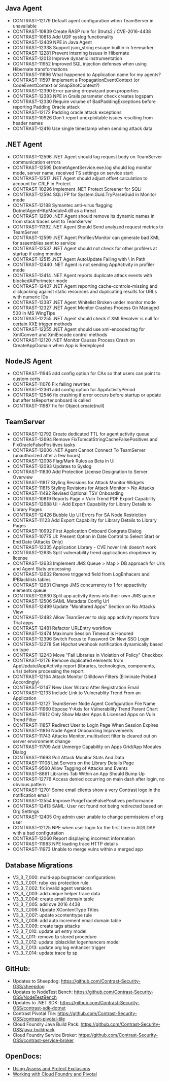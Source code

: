 <!--
title: "Contrast 3.3.7 - February 2017"
description: "Contrast 3.3.7 February 2017"
tags: "3.3.7 February Release Notes"
-->


## Java Agent
* CONTRAST-12179	Default agent configuration when TeamServer in unavailable
* CONTRAST-10839	Create RASP rule for Struts2 / CVE-2016-4438
* CONTRAST-10818	Add UDP syslog functionality
* CONTRAST-12409	NPE in Java Agent
* CONTRAST-12338	Support json_string escape builtin in freemarker
* CONTRAST-12281	Prevent interning issues in Hibernate
* CONTRAST-12013	Improve dynamic instrumentation
* CONTRAST-11952	Improved SQL injection defenses when using Hibernate transformations
* CONTRAST-11896	What happened to Application name for my agents?
* CONTRAST-11597	Implement a PropagationEventContext (or CodeEventContext or SnapShotContext?)
* CONTRAST-12390	Error parsing dropwizard pom.properties
* CONTRAST-12383	NPE in Grails parameter check creates logspam
* CONTRAST-12330	Require volume of BadPaddingExceptions before reporting Padding Oracle attack
* CONTRAST-12172	Padding oracle attack exceptions
* CONTRAST-10926	Don't report unexploitable issues resulting from header names
* CONTRAST-12416	Use single timestamp when sending attack data


## .NET Agent
* CONTRAST-12596	.NET Agent should log request body on TeamServer communication errrors
* CONTRAST-12595	DotnetAgentService.exe.log should log monitor mode, server name, received TS settings on service start
* CONTRAST-12517	.NET Agent should adjust offset calculation to account for CRLF in Protect 
* CONTRAST-10296	Implement .NET Protect Screener for SQLi
* CONTRAST-12594	SQLi FP for System.Guid.TryParseGuid in Monitor mode
* CONTRAST-12188	Symantec anti-virus flagging DotnetAgentHttpModule4.dll as a threat
* CONTRAST-12690	.NET Agent should remove its dynamic names in from stack traces sent to TeamServer
* CONTRAST-11392	.NET Agent Should Send analyzed request metrics to TeamServer
* CONTRAST-12599	.NET Agent Profiler/Monitor can generate bad XML for assemblies sent to service
* CONTRAST-12537	.NET Agent should not check for other profilers at startup if using monitor 
* CONTRAST-12515	.NET Agent AutoUpdate Failing with \\ in Path
* CONTRAST-12440	.NET Agent is not sending AppActivity in profiler mode
* CONTRAST-12414	.NET Agent reports duplicate attack events with blockedAtPerimeter mode 
* CONTRAST-12407	.NET Agent reporting cache-controls-missing and clickjacking against static resources and duplicating results for URLs with numeric IDs
* CONTRAST-12387	.NET Agent Whitelist Broken under monitor mode 
* CONTRAST-12327	.NET Agent Monitor Crashes Process On Managed 500 In MS WingTips
* CONTRAST-12255	.NET Agent should check if XMLResolver is null for certain XXE trigger methods
* CONTRAST-12255  .NET Agent should use xml-encoded tag for XmlConvert and XmlEncode control methods
* CONTRAST-12120	.NET Monitor Causes Process Crash on CreateAppDomain when App is Redeployed


## NodeJS Agent
* CONTRAST-11945	add config option for CAs so that users can point to custom certs
* CONTRAST-11076	Fix failing rewrites
* CONTRAST-12361	add config option for AppActivityPeriod
* CONTRAST-12546	fix crashing if error occurs before startup or update but after tsReporter.onboard is called
* CONTRAST-11987	fix for Object.create(null)

## TeamServer
* CONTRAST-12792	Create dedicated TTL for agent activity queue
* CONTRAST-12694	Remove FixTomcatStringCacheFalsePositives and FixOracleFalsePositives tasks
* CONTRAST-12606	.NET Agent Cannot Connect To TeamServer (unauthorized after a few hours)
* CONTRAST-12098	Flag/Mark Rules as Beta in UI
* CONTRAST-12093	Updates to Syslog
* CONTRAST-11830	Add Protection License Designation to Server Overview
* CONTRAST-11817	Styling Revisions for Attack Monitor Widgets
* CONTRAST-11815	Styling Revisions for Attack Monitor > No Attacks
* CONTRAST-11492	Revised Optional TSV Onboarding
* CONTRAST-10819	Reports Page > Vuln Trend PDF Export Capability
* CONTRAST-12688	UI - Add Export Capability for Library Details to Library Pages
* CONTRAST-12426	Bubble Up UI Errors For SA Node Restriction
* CONTRAST-11123	Add Export Capability for Library Details to Library Pages
* CONTRAST-10992	First Application Onboard Congrats Dialog
* CONTRAST-10775	UI: Present Option in Date Control to Select Start or End Date (Attacks Only)
* CONTRAST-12335	Application Library - CVE hover link doesn't work
* CONTRAST-12635	Split vulnerability trend applications dropdown by license
* CONTRAST-12633	Implement JMS Queue > Map > DB approach for Urls and Agent Stats processing
* CONTRAST-12632	Remove triggered field from LogEnhacers and IPBlacklists tables
* CONTRAST-12631	Change JMS concurrency to 1 for appactivity elements queue
* CONTRAST-12630	Split app activity items into their own JMS queue
* CONTRAST-12506	SAML Metadata Config Url
* CONTRAST-12499	Update "Monitored Apps" Section on No Attacks View
* CONTRAST-12482	Allow TeamServer to skip app activity reports from Trial apps
* CONTRAST-12481	Refactor URLEntry workflow
* CONTRAST-12474	Maximum Session Timeout is Honored
* CONTRAST-12396	Switch Focus to Password On New SSO Login
* CONTRAST-12278	Set Hipchat webhook notification dynamically based on type
* CONTRAST-12243	Move "Fail Libraries in Violation of Policy" Checkbox
* CONTRAST-12176	Remove duplicated elements from AppUpdate/AppActivity report (libraries, technologies, components, urls) before processing the report
* CONTRAST-12164	Attack Monitor Drilldown Filters (Eliminate Probed Accordingly)
* CONTRAST-12147	New User Wizard After Registration Email
* CONTRAST-12133	Include Link to Vulnerablity Trend From an Application
* CONTRAST-12127	TeamServer Node Agent Configuration File Name
* CONTRAST-11960	Expose Y-Axis for Vulnerability Trend Parent Chart
* CONTRAST-11912	Only Show Master Apps & Licensed Apps on Vuln Trend Filter
* CONTRAST-11857	Redirect User to Login Page When Session Expires
* CONTRAST-11816	Node Agent Onboarding Improvements
* CONTRAST-11743	Attacks Monitor, multiselect filter is cleared out on server environment change
* CONTRAST-11709	Add Unmerge Capability on Apps Grid/App Modules Dialog
* CONTRAST-11693	Poll Attack Monitor Stats And Data
* CONTRAST-11108	List Servers on the Library Details Page
* CONTRAST-9560	    Allow Tagging of Attacks and Events
* CONTRAST-8861	    Libraries Tab Within an App Should Bump Up
* CONTRAST-12776	Access denied occurring on main dash after login, no obvious pattern
* CONTRAST-12701	Some email clients show a very Contrast logo in the notification email
* CONTRAST-12554	Improve PurgeTraceFalsePositives performance
* CONTRAST-12413	SAML: User not found not being redirected based on Org Settings
* CONTRAST-12405	Org admin user unable to change permissions of org user
* CONTRAST-12125	NPE when user login for the first time in AD/LDAP with a bad configuration
* CONTRAST-12060	Report displaying incorrect information
* CONTRAST-11983	NPE loading trace HTTP details 
* CONTRAST-11973	Unable to merge vulns within a merged app

## Database Migrations
* V3_3_7_000: multi-app bugtracker configurations
* V3_3_7_001: ruby xss protection rule
* V3_3_7_002: fix invalid agent versions
* V3_3_7_003: add unique helper trace data
* V3_3_7_004: create email domain table
* V3_3_7_005: add cve 2016 4438 
* V3_3_7_006: Update XContentType Titles
* V3_3_7_007: update xcontenttype rule
* V3_3_7_008: add auto increment email domain table
* V3_3_7_009: create tags attacks
* V3_3_7_010: update url entry model
* V3_3_7_011: remove fp stored procedure
* V3_3_7_012: update ipblacklist logenhancers model
* V3_3_7_013: update org log enhancer trigger
* V3_3_7_014: update trace fp sp


## GitHub:
* Updates to Sheepdog: https://github.com/Contrast-Security-OSS/sheepdog
* Updates to NodeTest Bench: https://github.com/Contrast-Security-OSS/NodeTestBench
* Updates to .NET SDK: https://github.com/Contrast-Security-OSS/contrast-sdk-dotnet
* Contrast Pivotal Tile: https://github.com/Contrast-Security-OSS/contrast-pivotal-tile
* Cloud Foundry Java Build Pack: https://github.com/Contrast-Security-OSS/java-buildpack
* Cloud Foundry Service Broker: https://github.com/Contrast-Security-OSS/contrast-service-broker


## OpenDocs:
* [Using Assess and Protect Exclusions](admin-policymgmt.html#exclude)
* [Working with Cloud Foundry and Pivotal](installation-javainstall.html#cloud)
